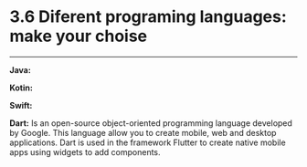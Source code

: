 # 3.6 Diferent programing languages: make your choise

---

**Java:**

**Kotin:**

**Swift:**

 **Dart:** Is an open-source object-oriented programming language developed by Google. This language allow you to create mobile, web and desktop applications. Dart is used in the framework Flutter to create native mobile apps using widgets to add components.

